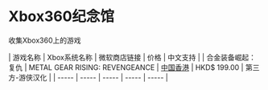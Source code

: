 # Xbox360纪念馆
收集Xbox360上的游戏

| 游戏名称 | Xbox系统名称 | 微软商店链接 | 价格 | 中文支持 |
| 合金装备崛起：复仇 | METAL GEAR RISING: REVENGEANCE | [中国香港](https://marketplace.xbox.com/zh-HK/Product/METAL-GEAR-RISING-REVENGEANCE/66acd000-77fe-1000-9115-d8024b4e080a) | HKD$ 199.00 | 第三方-游侠汉化 | 
| ----- | ----- | ----- | ----- | ----- | 
